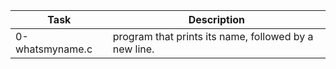 | Task | Description |
| ---- | ----------- |
| 0-whatsmyname.c | program that prints its name, followed by a new line. |
